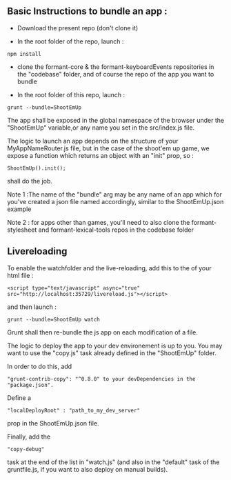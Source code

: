 Basic Instructions to bundle an app : 
-------------------------------------

- Download the present repo (don't clone it)

- In the root folder of the repo, launch :

```
npm install
```

- clone the formant-core & the formant-keyboardEvents repositories in the "codebase" folder, and of course the repo of the app you want to bundle

- In the root folder of this repo, launch :

```
grunt --bundle=ShootEmUp
```

The app shall be exposed in the global namespace of the browser under the "ShootEmUp" variable,or any name you set in the src/index.js file.

The logic to launch an app depends on the structure of your MyAppNameRouter.js file, but in the case of the shoot'em up game, we expose a function which returns an object with an "init" prop, so :

```
ShootEmUp().init();
```

shall do the job.

Note 1 :The name of the "bundle" arg may be any name of an app which for you've created a json file named accordingly, similar to the ShootEmUp.json example

Note 2 : for apps other than games, you'll need to also clone the formant-stylesheet and formant-lexical-tools repos in the codebase folder


Livereloading
-------------

To enable the watchfolder and the live-reloading, add this to the <head> of your html file :

```
<script type="text/javascript" async="true" src="http://localhost:35729/livereload.js"></script>
```

and then launch :

```
grunt --bundle=ShootEmUp watch
```

Grunt shall then re-bundle the js app on each modification of a file.

The logic to deploy the app to your dev environement is up to you. You may want to use the "copy.js" task already defined in the "ShootEmUp" folder.

In order to do this, add 

```
"grunt-contrib-copy": "^0.8.0" to your devDependencies in the "package.json".
```

Define a 

```
"localDeployRoot" : "path_to_my_dev_server"
```

prop in the ShootEmUp.json file.

Finally, add the 

```
"copy-debug"
```

task at the end of the list in "watch.js" (and also in the "default" task of the gruntfile.js, if you want to also deploy on manual builds).
